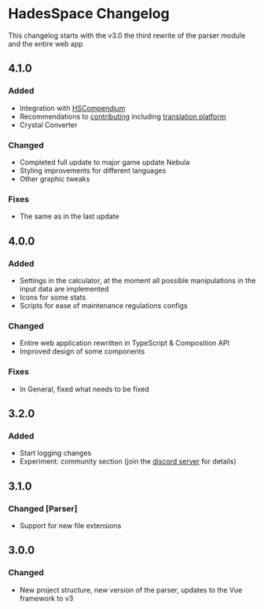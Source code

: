 # HadesSpace Changelog

This changelog starts with the v3.0 the third rewrite of the parser module and the entire web app

## 4.1.0

### Added
- Integration with [HSCompendium](https://hs-compendium.com/)
- Recommendations to [contributing](https://github.com/userXinos/HadesSpace/blob/master/CONTRIBUTING.md) including [translation platform](https://crowdin.com/project/hadesspace)
- Crystal Converter

### Changed
- Completed full update to major game update Nebula
- Styling improvements for different languages
- Other graphic tweaks

### Fixes
- The same as in the last update

## 4.0.0

### Added
- Settings in the calculator, at the moment all possible manipulations in the input data are implemented
- Icons for some stats
- Scripts for ease of maintenance regulations configs

### Changed
- Entire web application rewritten in TypeScript & Composition API
- Improved design of some components

### Fixes
- In General, fixed what needs to be fixed

## 3.2.0

### Added
- Start logging changes
- Experiment: community section (join the [discord server](https://discord.gg/czdUt9Qr5F) for details)

## 3.1.0

### Changed [Parser]
- Support for new file extensions

## 3.0.0

### Changed
- New project structure, new version of the parser, updates to the Vue framework to v3
